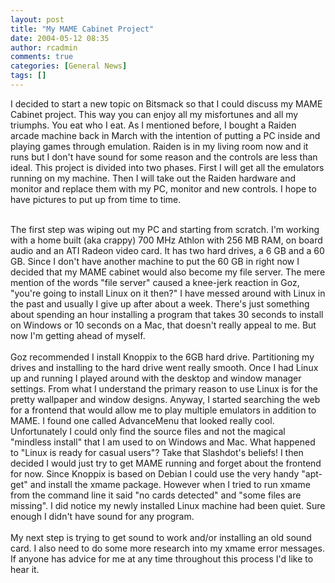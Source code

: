 ```yaml
---
layout: post
title: "My MAME Cabinet Project"
date: 2004-05-12 08:35
author: rcadmin
comments: true
categories: [General News]
tags: []
---
```

I decided to start a new topic on Bitsmack so that I could discuss my MAME Cabinet project. This way you can enjoy all my misfortunes and all my triumphs. You eat who I eat. As I mentioned before, I bought a Raiden arcade machine back in March with the intention of putting a PC inside and playing games through emulation. Raiden is in my living room now and it runs but I don't have sound for some reason and the controls are less than ideal. This project is divided into two phases. First I will get all the emulators running on my machine. Then I will take out the Raiden hardware and monitor and replace them with my PC, monitor and new controls. I hope to have pictures to put up from time to time.
<br />

<br />
The first step was wiping out my PC and starting from scratch. I'm working with a home built (aka crappy) 700 MHz Athlon with 256 MB RAM, on board audio and an ATI Radeon video card. It has two hard drives, a 6 GB and a 60 GB. Since I don't have another machine to put the 60 GB in right now I decided that my MAME cabinet would also become my file server. The mere mention of the words "file server" caused a knee-jerk reaction in Goz, "you're going to install Linux on it then?" I have messed around with Linux in the past and usually I give up after about a week. There's just something about spending an hour installing a program that takes 30 seconds to install on Windows or 10 seconds on a Mac, that doesn't really appeal to me. But now I'm getting ahead of myself.
<br />

<br />
Goz recommended I install Knoppix to the 6GB hard drive. Partitioning my drives and installing to the hard drive went really smooth. Once I had Linux up and running I played around with the desktop and window manager settings. From what I understand the primary reason to use Linux is for the pretty wallpaper and window designs. Anyway, I started searching the web for a frontend that would allow me to play multiple emulators in addition to MAME. I found one called AdvanceMenu that looked really cool. Unfortunately I could only find the source files and not the magical "mindless install" that I am used to on Windows and Mac. What happened to "Linux is ready for casual users"? Take that Slashdot's beliefs! I then decided I would just try to get MAME running and forget about the frontend for now. Since Knoppix is based on Debian I could use the very handy "apt-get" and install the xmame package. However when I tried to run xmame from the command line it said "no cards detected" and "some files are missing". I did notice my newly installed Linux machine had been quiet. Sure enough I didn't have sound for any program. 
<br />

<br />
My next step is trying to get sound to work and/or installing an old sound card. I also need to do some more research into my xmame error messages. If anyone has advice for me at any time throughout this process I'd like to hear it.
